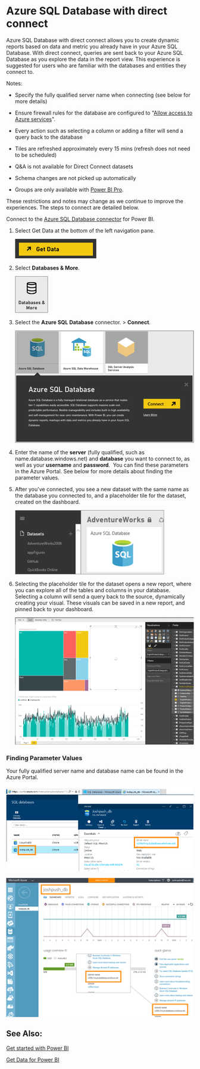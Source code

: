 ﻿<properties 
   pageTitle="Azure SQL Database with direct connect"
   description="Azure SQL Database with direct connect"
   services="powerbi" 
   documentationCenter="" 
   authors="v-anpasi" 
   manager="mblythe" 
   editor=""
   tags=""/>
 
<tags
   ms.service="powerbi"
   ms.devlang="NA"
   ms.topic="article"
   ms.tgt_pltfrm="NA"
   ms.workload="powerbi"
   ms.date="09/28/2015"
   ms.author="v-anpasi"/>
# Azure SQL Database with direct connect

Azure SQL Database with direct connect allows you to create dynamic reports based on data and metric you already have in your Azure SQL Database. With direct connect, queries are sent back to your Azure SQL Database as you explore the data in the report view. This experience is suggested for users who are familiar with the databases and entities they connect to.

Notes:

-   Specify the fully qualified server name when connecting (see below for more details)

-   Ensure firewall rules for the database are configured to "[Allow access to Azure services](https://msdn.microsoft.com/library/azure/ee621782.aspx)".

-   Every action such as selecting a column or adding a filter will send a query back to the database

-   Tiles are refreshed approximately every 15 mins (refresh does not need to be scheduled)

-   Q&A is not available for Direct Connect datasets

-   Schema changes are not picked up automatically

-   Groups are only available with [Power BI Pro](https://support.powerbi.com/knowledgebase/articles/685479).

These restrictions and notes may change as we continue to improve the experiences. The steps to connect are detailed below. 

Connect to the [Azure SQL Database connector](https://app.powerbi.com/getdata/bigdata/azure-sql-database-with-live-connect) for Power BI.


1.  Select Get Data at the bottom of the left navigation pane.

    ![](media/powerbi-azure-sql-database-with-direct-connect/PBI_GetData.png)

2.  Select **Databases & More**.

    ![](media/powerbi-azure-sql-database-with-direct-connect/DatabasesMore.png)

3.  Select the **Azure SQL Database** connector. \> **Connect**.

    ![](media/powerbi-azure-sql-database-with-direct-connect/PBI_AzureSQLDbConnect.png)

4.  Enter the name of the **server** (fully qualified, such as name.database.windows.net) and **database** you want to connect to, as well as your **username** and **password**.  You can find these parameters in the Azure Portal. See below for more details about finding the parameter values.

5.  After you've connected, you see a new dataset with the same name as the database you connected to, and a placeholder tile for the dataset, created on the dashboard.



    ![](media/powerbi-azure-sql-database-with-direct-connect/PBI_AzureSQLbNewDataset.png)

6.  Selecting the placeholder tile for the dataset opens a new report, where you can explore all of the tables and columns in your database. Selecting a column will send a query back to the source, dynamically creating your visual. These visuals can be saved in a new report, and pinned back to your dashboard.

    ![](media/powerbi-azure-sql-database-with-direct-connect/adventureworks_report.png)

### Finding Parameter Values

Your fully qualified server name and database name can be found in the Azure Portal.

![](media/powerbi-azure-sql-database-with-direct-connect/AzurePortNew_update.png)


![](media/powerbi-azure-sql-database-with-direct-connect/AzurePortal_update.png)

## See Also:

[Get started with Power BI](http://support.powerbi.com/knowledgebase/articles/430814)

[Get Data for Power BI](http://support.powerbi.com/knowledgebase/articles/434354)









